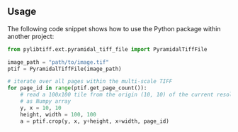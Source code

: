 ## Usage

The following code snippet shows how to use the Python package within another
project:

```python
from pylibtiff.ext.pyramidal_tiff_file import PyramidalTiffFile

image_path = "path/to/image.tif"
ptif = PyramidalTiffFile(image_path)

# iterate over all pages within the multi-scale TIFF
for page_id in range(ptif.get_page_count()):
    # read a 100x100 tile from the origin (10, 10) of the current resolution
    # as Numpy array
    y, x = 10, 10
    height, width = 100, 100
    a = ptif.crop(y, x, y+height, x+width, page_id)
```
